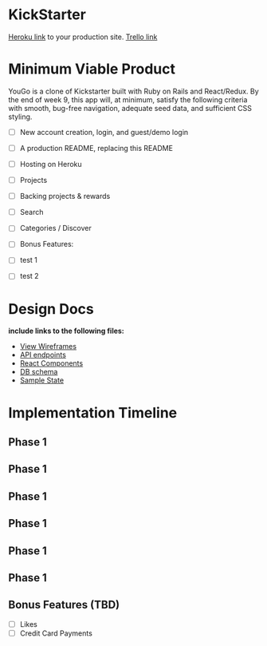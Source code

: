 # KickStarter

[Heroku link](https://www.heroku.com/) to your production site.
[Trello link](https://trello.com/)

# Minimum Viable Product

YouGo is a clone of Kickstarter built with Ruby on Rails and React/Redux. By the end of week 9, this app will, at minimum, satisfy the following criteria with smooth, bug-free navigation, adequate seed data, and sufficient CSS styling.

- [ ] New account creation, login, and guest/demo login
- [ ] A production README, replacing this README
- [ ] Hosting on Heroku
- [ ] Projects
- [ ] Backing projects & rewards
- [ ] Search
- [ ] Categories / Discover  
- [ ] Bonus Features:

- [ ] test 1
- [ ] test 2

# Design Docs
**include links to the following files:**
* [View Wireframes](./wireframes)
* [API endpoints](./api-endpoints.md)
* [React Components](./component-hierarchy.md)
* [DB schema](./schema.md)
* [Sample State](./sample-state.md)

# Implementation Timeline
## Phase 1
## Phase 1
## Phase 1
## Phase 1
## Phase 1
## Phase 1
## Bonus Features (TBD)
- [ ] Likes
- [ ] Credit Card Payments
